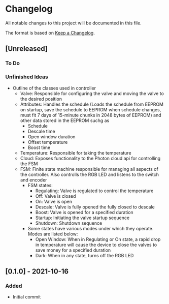 # Changelog
All notable changes to this project will be documented in this file.

The format is based on [Keep a Changelog](https://keepachangelog.com/en/1.0.0/).

## [Unreleased]
### To Do


### Unfinished Ideas
  - Outline of the classes used in controller
    - Valve: Responsible for configuring the valve and moving the valve to the desired position
    - Attributes: Handles the schedule (Loads the schedule from EEPROM on startup, save the schedule to EEPROM when schedule changes, must fit 7 days of 15-minute chunks in 2048  bytes of EEPROM) and other data stored in the EEPROM suchg as
      - Schedule
      - Descale time
      - Open window duration
      - Offset temperature
      - Boost time
    - Temperature: Responsible for taking the temperature
    - Cloud: Exposes functionality to the Photon cloud api for controlling the FSM
    - FSM: Finite state machine responsible for managing all aspects of the controller. Also controlls the RGB LED and listens to the switch and encoder
      - FSM states:
        - Regulating: Valve is regulated to control the temperature 
        - Off: Valve is closed
        - On: Valve is open
        - Descale: Valve is fully opened the fully closed to descale
        - Boost: Valve is opened for a specified duration
        - Startup: Initiating the valve startup sequence
        - Shutdown: Shutdown sequence 
      - Some states have various modes under which they operate. Modes are listed below:
        - Open Window: When in Regulating or On state, a rapid drop in temperature will cause the device to close the valves to save money for a specified duration
        - Dark: When in any state, turns off the RGB LED

## [0.1.0] - 2021-10-16
### Added
- Initial commit